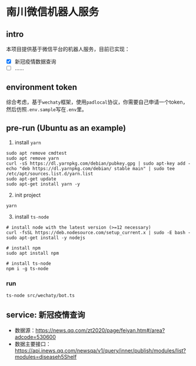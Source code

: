 # 南川微信机器人服务

## intro

本项目提供基于微信平台的机器人服务，目前已实现：

- [x] 新冠疫情数据查询
- [ ] ……

## environment token

综合考虑，基于`wechaty`框架，使用`padlocal`协议，你需要自己申请一个token，然后仿照`.env.sample`写在`.env`里。

## pre-run (Ubuntu as an example)

1. install `yarn`

```shell
sudo apt remove cmdtest
sudo apt remove yarn
curl -sS https://dl.yarnpkg.com/debian/pubkey.gpg | sudo apt-key add -
echo "deb https://dl.yarnpkg.com/debian/ stable main" | sudo tee /etc/apt/sources.list.d/yarn.list
sudo apt-get update
sudo apt-get install yarn -y
```

2. init project

```shell
yarn
```

3. install `ts-node`

```shell
# install node with the latest version (>=12 necessary)
curl -fsSL https://deb.nodesource.com/setup_current.x | sudo -E bash -
sudo apt-get install -y nodejs

# install npm
sudo apt install npm

# install ts-node
npm i -g ts-node
```

### run

```shell
ts-node src/wechaty/bot.ts
```

## service: 新冠疫情查询

- 数据源：https://news.qq.com/zt2020/page/feiyan.htm#/area?adcode=530600
- 数据主要接口：https://api.inews.qq.com/newsqa/v1/query/inner/publish/modules/list?modules=diseaseh5Shelf
